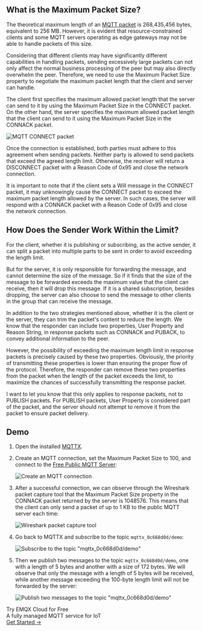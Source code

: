 ## What is the Maximum Packet Size?

The theoretical maximum length of an [MQTT packet](https://www.emqx.com/en/blog/introduction-to-mqtt-control-packets) is 268,435,456 bytes, equivalent to 256 MB. However, it is evident that resource-constrained clients and some MQTT servers operating as edge gateways may not be able to handle packets of this size.

Considering that different clients may have significantly different capabilities in handling packets, sending excessively large packets can not only affect the normal business processing of the peer but may also directly overwhelm the peer. Therefore, we need to use the Maximum Packet Size property to negotiate the maximum packet length that the client and server can handle.

The client first specifies the maximum allowed packet length that the server can send to it by using the Maximum Packet Size in the CONNECT packet. On the other hand, the server specifies the maximum allowed packet length that the client can send to it using the Maximum Packet Size in the CONNACK packet.

![MQTT CONNECT packet](https://assets.emqx.com/images/1f64b4c59e8da8d446d823d6b8f20535.png)

Once the connection is established, both parties must adhere to this agreement when sending packets. Neither party is allowed to send packets that exceed the agreed length limit. Otherwise, the receiver will return a DISCONNECT packet with a Reason Code of 0x95 and close the network connection.

It is important to note that if the client sets a Will message in the CONNECT packet, it may unknowingly cause the CONNECT packet to exceed the maximum packet length allowed by the server. In such cases, the server will respond with a CONNACK packet with a Reason Code of 0x95 and close the network connection.

## How Does the Sender Work Within the Limit?

For the client, whether it is publishing or subscribing, as the active sender, it can split a packet into multiple parts to be sent in order to avoid exceeding the length limit.

But for the server, it is only responsible for forwarding the message, and cannot determine the size of the message. So if it finds that the size of the message to be forwarded exceeds the maximum value that the client can receive, then it will drop this message. If it is a shared subscription, besides dropping, the server can also choose to send the message to other clients in the group that can receive the message.

In addition to the two strategies mentioned above, whether it is the client or the server, they can trim the packet's content to reduce the length. We know that the responder can include two properties, User Property and Reason String, in response packets such as CONNACK and PUBACK, to convey additional information to the peer.

However, the possibility of exceeding the maximum length limit in response packets is precisely caused by these two properties. Obviously, the priority of transmitting these properties is lower than ensuring the proper flow of the protocol. Therefore, the responder can remove these two properties from the packet when the length of the packet exceeds the limit, to maximize the chances of successfully transmitting the response packet.

I want to let you know that this only applies to response packets, not to PUBLISH packets. For PUBLISH packets, User Property is considered part of the packet, and the server should not attempt to remove it from the packet to ensure packet delivery.

## Demo

1. Open the installed [MQTTX](https://mqttx.app/).

2. Create an MQTT connection, set the Maximum Packet Size to 100, and connect to the [Free Public MQTT Server](https://www.emqx.com/en/mqtt/public-mqtt5-broker):

   ![Create an MQTT connection](https://assets.emqx.com/images/784f1078a559f75b0c9ed10f30a5a218.png)

3. After a successful connection, we can observe through the Wireshark packet capture tool that the Maximum Packet Size property in the CONNACK packet returned by the server is 1048576. This means that the client can only send a packet of up to 1 KB to the public MQTT server each time:

   ![Wireshark packet capture tool](https://assets.emqx.com/images/0d6c9d52f8dbb2c052119386f0bb10b3.png)

4. Go back to MQTTX and subscribe to the topic `mqttx_0c668d0d/demo`:

   ![Subscribe to the topic "mqttx_0c668d0d/demo"](https://assets.emqx.com/images/8653151cecd5a961b77ba24a40373a4a.png)

5. Then we publish two messages to the topic `mqttx_0c668d0d/demo`, one with a length of 5 bytes and another with a size of 172 bytes. We will observe that only the message with a length of 5 bytes will be received, while another message exceeding the 100-byte length limit will not be forwarded by the server:

   ![Publish two messages to the topic "mqttx_0c668d0d/demo"](https://assets.emqx.com/images/833e937b1195e1ca9e11f719e350053d.png)



<section class="promotion">
    <div>
        Try EMQX Cloud for Free
        <div class="is-size-14 is-text-normal has-text-weight-normal">A fully managed MQTT service for IoT</div>
    </div>
    <a href="https://accounts.emqx.com/signup?continue=https://cloud-intl.emqx.com/console/deployments/0?oper=new" class="button is-gradient px-5">Get Started →</a>
</section>
